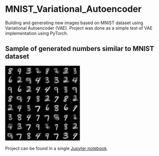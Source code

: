 MNIST_Variational_Autoencoder
==============================

Building and generating new images based on MNIST dataset using Variational Autoencoder (VAE).
Project was done as a simple test of VAE implementation using PyTorch.

Sample of generated numbers similar to MNIST dataset
---------------
![Generated numbers](https://github.com/Leonavici/MNIST_VAE/blob/main/notebooks/sample2.png)

Project can be found in a single [Jupyter notebook](https://github.com/Leonavici/MNIST_VAE/blob/main/notebooks/1.0-al-mnist-autoencoder.ipynb).
